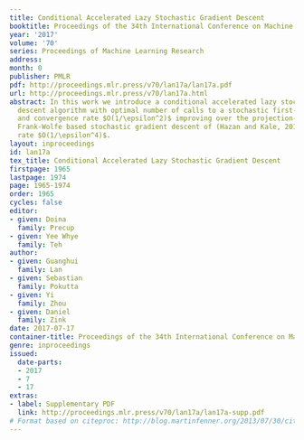 ```yaml
---
title: Conditional Accelerated Lazy Stochastic Gradient Descent
booktitle: Proceedings of the 34th International Conference on Machine Learning
year: '2017'
volume: '70'
series: Proceedings of Machine Learning Research
address: 
month: 0
publisher: PMLR
pdf: http://proceedings.mlr.press/v70/lan17a/lan17a.pdf
url: http://proceedings.mlr.press/v70/lan17a.html
abstract: In this work we introduce a conditional accelerated lazy stochastic gradient
  descent algorithm with optimal number of calls to a stochastic first-order oracle
  and convergence rate $O(1/\epsilon^2)$ improving over the projection-free, Online
  Frank-Wolfe based stochastic gradient descent of (Hazan and Kale, 2012) with convergence
  rate $O(1/\epsilon^4)$.
layout: inproceedings
id: lan17a
tex_title: Conditional Accelerated Lazy Stochastic Gradient Descent
firstpage: 1965
lastpage: 1974
page: 1965-1974
order: 1965
cycles: false
editor:
- given: Doina
  family: Precup
- given: Yee Whye
  family: Teh
author:
- given: Guanghui
  family: Lan
- given: Sebastian
  family: Pokutta
- given: Yi
  family: Zhou
- given: Daniel
  family: Zink
date: 2017-07-17
container-title: Proceedings of the 34th International Conference on Machine Learning
genre: inproceedings
issued:
  date-parts:
  - 2017
  - 7
  - 17
extras:
- label: Supplementary PDF
  link: http://proceedings.mlr.press/v70/lan17a/lan17a-supp.pdf
# Format based on citeproc: http://blog.martinfenner.org/2013/07/30/citeproc-yaml-for-bibliographies/
---
```

